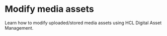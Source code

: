 # Modify media assets

Learn how to modify uploaded/stored media assets using HCL Digital Asset Management.


